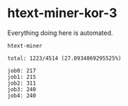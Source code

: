 # htext-miner-kor-3

Everything doing here is automated.

```
htext-miner

total: 1223/4514 (27.0934869295525%)

job0: 217
job1: 215
job2: 311
job3: 240
job4: 240
```